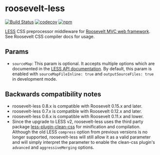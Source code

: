 roosevelt-less
===

[![Build Status](https://travis-ci.org/rooseveltframework/roosevelt-less.svg?branch=master)](https://travis-ci.org/rooseveltframework/roosevelt-less) [![codecov](https://codecov.io/gh/rooseveltframework/roosevelt-less/branch/master/graph/badge.svg)](https://codecov.io/gh/rooseveltframework/roosevelt-less) [![npm](https://img.shields.io/npm/v/roosevelt-less.svg)](https://www.npmjs.com/package/roosevelt-less)

[LESS](http://lesscss.org) CSS preprocessor middleware for [Roosevelt MVC web framework](https://github.com/rooseveltframework/roosevelt). See Roosevelt CSS compiler docs for usage.

Params
---

- `sourceMap`: This param is optional. It accepts multiple options which are documented in the [LESS API documentation](http://lesscss.org/usage/index.html#programmatic-usage). By default, this param is enabled with `sourceMapFileInline: true` and `outputSourceFiles: true` in development mode.

## Backwards compatibility notes

- roosevelt-less 0.8.x is compatible with Roosevelt 0.15.x and later.
- roosevelt-less 0.7.x is compatible with Roosevelt 0.12.x and later.
- roosevelt-less 0.6.x is compatible with Roosevelt 0.11.x and lower.
- Since the upgrade to LESS v2, roosevelt-less uses the third party package [less-plugin-clean-css](https://www.npmjs.com/package/less-plugin-clean-css) for minification and compilation. Although the old LESS `compress` option from previous versions is no longer supported, roosevelt-less will still allow it as a valid parameter and will simply interpret the parameter to enable the clean-css plugin's `advanced` and `aggressiveMerging` options.
